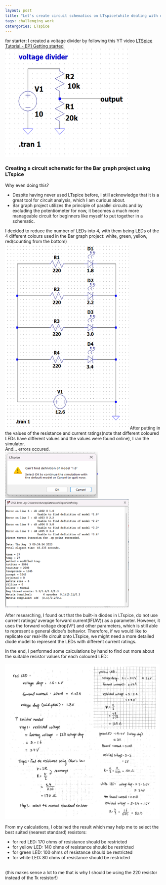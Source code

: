 ```yaml
---
layout: post
title: "Let's create circuit schematics on LTspice(while dealing with unexpected error)!"
tags: challenging work
catergories: LTspice
---
```

for starter: I created a voltage divider by following this YT video [LTSpice Tutorial - EP1 Getting started](https://youtu.be/JRcyHuyb1V0)
<img src="https://raw.githubusercontent.com/TomatoNut/myblog/main/voltage%20divisor.png" alt="voltage divider" width="400px" height="350px">

### Creating a circuit schematic for the Bar graph project using LTspice
Why even doing this?
- Despite having never used LTspice before, I still acknowledge that it is a great tool for circuit analysis, which I am curious about.
- Bar graph project utilizes the principle of parallel circuits and by excluding the potentiometer for now, it becomes a much more manageable circuit for beginners like myself to put together in a schematic.
<imag src="https://raw.githubusercontent.com/TomatoNut/myblog/main/bar%20graph%20schematic.png" width= "300px" height="500px">
I decided to reduce the number of LEDs into 4, with them being LEDs of the 4 different colours used in the Bar graph project: white, green, yellow, red(counting from the bottom)
<img src="https://raw.githubusercontent.com/TomatoNut/myblog/main/bar%20graph%20schematic.png" width="400px" height="600">
After putting in the values of the resistance and current ratings(note that different coloured LEDs have different values and the values were found online), I ran the simulator.<br>
And... errors occured.<br>

<img src= "https://raw.githubusercontent.com/TomatoNut/myblog/main/error1-no%20model%20found.png" width="300px" height="150px">
<img src="https://raw.githubusercontent.com/TomatoNut/myblog/main/error2-led%20current%20ratings.png" width="400px" height="350px"><br>

After researching, I found out that the built-in diodes in LTspice, do not use current ratings/ average forward current(IF(AV)) as a parameter. However, it uses the forward voltage drop(VF) and other parameters, which is still able to represent a general didoe's behavior. Therefore, if we would like to replicate our real-life circuit onto LTspice, we might need a more detailed diode model to represent the LEDs with different current ratings.<br>

In the end, I performed some calculations by hand to find out more about the suitable resistor values for each coloured LED:<br>
<br>
<img src="https://raw.githubusercontent.com/TomatoNut/myblog/main/bar%20graph%20resistor%20calculation.jpg" width="500px" height="500px"><br>  

From my calculations, I obtained the result which may help me to select the best suited (nearest standard) resistors:<br>
<ul>
  <li>for red LED: 170 ohms of resistance should be restricted</li>
  <li>for yellow LED: 140 ohms of resistance should be restricted</li>
  <li>for green LED: 100 ohms of resistance should be restricted</li>
  <li>for white LED: 80 ohms of resistance should be restricted</li>
</ul>
<br>
(this makes sense a lot to me that is why I should be using the 220 resistor instead of the 1k resistor!)

